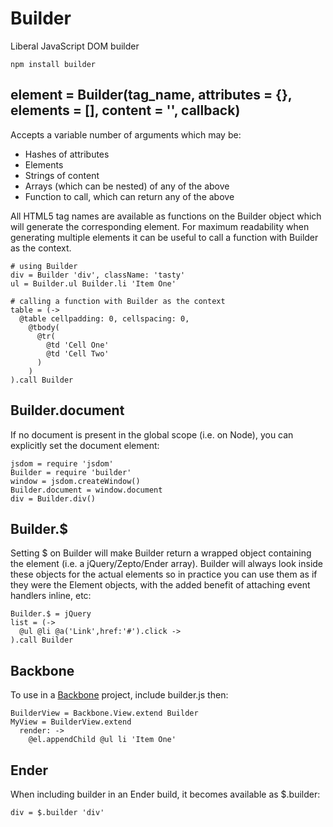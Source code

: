 Builder
=======
Liberal JavaScript DOM builder 

    npm install builder

element = Builder(tag_name, attributes = {}, elements = [], content = '', callback)
-------
Accepts a variable number of arguments which may be:

- Hashes of attributes
- Elements
- Strings of content
- Arrays (which can be nested) of any of the above
- Function to call, which can return any of the above

All HTML5 tag names are available as functions on the Builder object which will generate the corresponding element. For maximum readability when generating multiple elements it can be useful to call a function with Builder as the context.

    # using Builder
    div = Builder 'div', className: 'tasty'
    ul = Builder.ul Builder.li 'Item One'
    
    # calling a function with Builder as the context
    table = (->
      @table cellpadding: 0, cellspacing: 0,
        @tbody(
          @tr(
            @td 'Cell One'
            @td 'Cell Two'
          )
        )
    ).call Builder
    
Builder.document
----------------
If no document is present in the global scope (i.e. on Node), you can explicitly set the document element:

    jsdom = require 'jsdom'
    Builder = require 'builder'
    window = jsdom.createWindow()
    Builder.document = window.document
    div = Builder.div()

Builder.$
---------
Setting $ on Builder will make Builder return a wrapped object containing the element (i.e. a jQuery/Zepto/Ender array). Builder will always look inside these objects for the actual elements so in practice you can use them as if they were the Element objects, with the added benefit of attaching event handlers inline, etc:
    
    Builder.$ = jQuery
    list = (->
      @ul @li @a('Link',href:'#').click ->
    ).call Builder

Backbone
--------
To use in a [Backbone](http://documentcloud.github.com/backbone/) project, include builder.js then:

    BuilderView = Backbone.View.extend Builder
    MyView = BuilderView.extend
      render: ->
        @el.appendChild @ul li 'Item One'
        
Ender
-----
When including builder in an Ender build, it becomes available as $.builder:

    div = $.builder 'div'